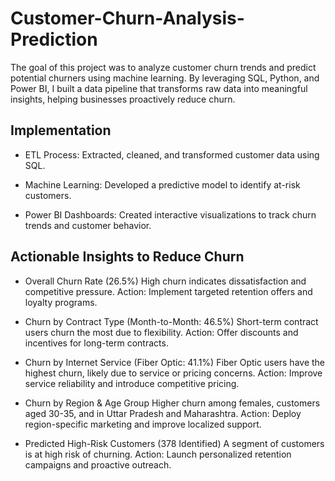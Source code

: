 # Customer-Churn-Analysis-Prediction


The goal of this project was to analyze customer churn trends and predict potential churners using machine learning. By leveraging SQL, Python, and Power BI, I built a data pipeline that transforms raw data into meaningful insights, helping businesses proactively reduce churn.




## Implementation

- ETL Process: Extracted, cleaned, and transformed customer data using SQL.

- Machine Learning: Developed a predictive model to identify at-risk customers.

- Power BI Dashboards: Created interactive visualizations to track churn trends and customer behavior.



## Actionable Insights to Reduce Churn

- Overall Churn Rate (26.5%)
High churn indicates dissatisfaction and competitive pressure.
Action: Implement targeted retention offers and loyalty programs.

- Churn by Contract Type (Month-to-Month: 46.5%)
Short-term contract users churn the most due to flexibility.
Action: Offer discounts and incentives for long-term contracts.

- Churn by Internet Service (Fiber Optic: 41.1%)
Fiber Optic users have the highest churn, likely due to service or pricing concerns.
Action: Improve service reliability and introduce competitive pricing.

- Churn by Region & Age Group
Higher churn among females, customers aged 30-35, and in Uttar Pradesh and Maharashtra.
Action: Deploy region-specific marketing and improve localized support.

- Predicted High-Risk Customers (378 Identified)
A segment of customers is at high risk of churning.
Action: Launch personalized retention campaigns and proactive outreach.


